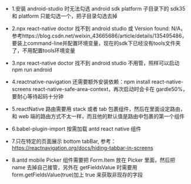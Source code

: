 - 1.安装 android-studio 时无法勾选 android sdk platform
  子目录下的 sdk35 和 platform 只能勾选一个，把子目录勾选去掉
- 2.npx react-native doctor 找不到 android studio 或 Version found: N/A，参考https://blog.csdn.net/weixin_43665686/article/details/135495486，要装上command-line并配置环境变量，现在的sdk下已经没有tools文件夹了，不用配置tools环境变量
- 3.npx react-native doctor 找不到 android studio 不用管，照样可以启动 npm run android
- 4.reactnative-navigation 还需要额外安装依赖：npm install react-native-screens react-native-safe-area-context，再次启动时会卡在 gardle50%，要耐心等待起码十分钟

- 5.reactNative 路由需要用 stack 或者 tab 包裹组件，然后在里面设定路由，和 web 端的路由方式不太一样，而且他的默认值是路由中包裹的第一个组件

- 6.babel-plugin-import 按需加载 antd react native 组件
- 7.只在特定的页面展示 bottom tabBar, 参考：https://reactnavigation.org/docs/hiding-tabbar-in-screens

- 8.antd mobile Picker 组件需要把 Form.Item 放在 Picker 里面，然后把 name 去掉自己接管，另外在 getFieldsValue 时需要用 form.getFieldsValue(true)加上 true 来获取非现存的字段
